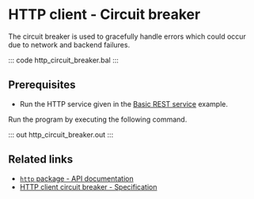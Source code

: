 # HTTP client - Circuit breaker

The circuit breaker is used to gracefully handle errors which could occur due to network and backend failures.

::: code http_circuit_breaker.bal :::

## Prerequisites
- Run the HTTP service given in the [Basic REST service](/learn/by-example/http-basic-rest-service/) example.

 Run the program by executing the following command.

::: out http_circuit_breaker.out :::

## Related links
- [`http` package - API documentation](https://lib.ballerina.io/ballerina/http/latest/)
- [HTTP client circuit breaker - Specification](/spec/http/#2415-circuit-breaker)
